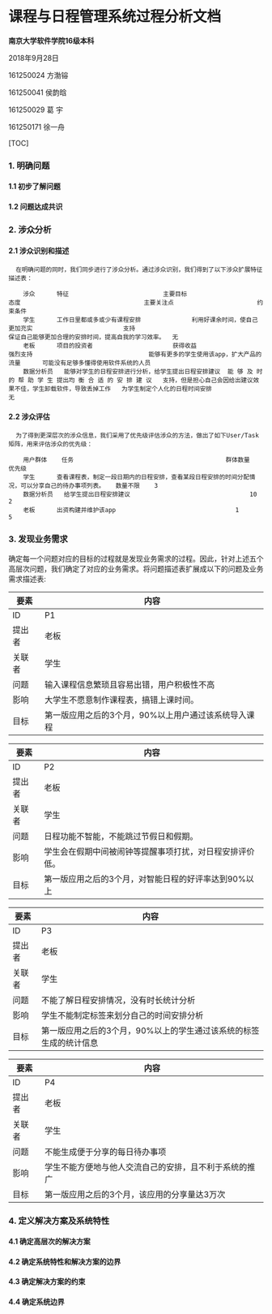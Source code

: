 # 课程与日程管理系统过程分析文档

**南京大学软件学院16级本科**

2018年9月28日



161250024 方渤镕

161250041 侯韵晗

161250029 葛    宇

161250171 徐一舟



[TOC]

### 1. 明确问题

#### 1.1 初步了解问题

#### 1.2 问题达成共识

### 2. 涉众分析

#### 2.1 涉众识别和描述
      在明确问题的同时，我们同步进行了涉众分析。通过涉众识别，我们得到了以下涉众扩展特征描述表：
      
        涉众   	特征                        	主要目标                                 	态度                               	主要关注点                     	约束条件              
        学生   	工作日里都或多或少有课程安排            	利用好课余时间，使自己更加充实                      	支持                               	保证自己能够更加合理的安排时间，提高自我的学习效率。	无                 
        老板   	项目的投资者                    	获得收益                                 	强烈支持                             	能够有更多的学生使用该app，扩大产品的流量    	可能没有足够多懂得使用软件系统的人员
        数据分析员	能够对学生的日程安排进行分析，给学生提出日程安排建议	能 够 及 时 的 帮 助 学 生 提出均 衡 合 适 的 安 排 建 议	支持，但是担心自己会因给出建议效果不佳，学生卸载软件，导致丢掉工作	为学生制定个人化的日程时间安排           	无                 

#### 2.2 涉众评估
      为了得到更深层次的涉众信息，我们采用了优先级评估涉众的方法，做出了如下User/Task 矩阵，用来评估涉众的优先级：
      
        用户群体 	任务                                      	群体数量	优先级 
        学生   	查看课程表，制定一段日期内的日程安排，查看某段日程安排的时间分配情况，可以分享自己的待办事项列表。	数量不限	3   
        数据分析员	给学生提出日程安排建议                             	10  	2   
        老板   	出资构建并维护该app                             	1   	5   

### 3. 发现业务需求

确定每一个问题对应的目标的过程就是发现业务需求的过程。因此，针对上述五个高层次问题，我们确定了对应的业务需求。将问题描述表扩展成以下的问题及业务需求描述表:

| 要素   | 内容                                                 |
| ------ | ---------------------------------------------------- |
| ID     | P1                                                   |
| 提出者 | 老板                                                 |
| 关联者 | 学生                                                 |
| 问题   | 输入课程信息繁琐且容易出错，用户积极性不高           |
| 影响   | 大学生不愿意制作课程表，搞错上课时间。               |
| 目标   | 第一版应用之后的3个月，90%以上用户通过该系统导入课程 |

| 要素   | 内容                                                     |
| ------ | -------------------------------------------------------- |
| ID     | P2                                                       |
| 提出者 | 老板                                                     |
| 关联者 | 学生                                                     |
| 问题   | 日程功能不智能，不能跳过节假日和假期。                   |
| 影响   | 学生会在假期中间被闹钟等提醒事项打扰，对日程安排评价低。 |
| 目标   | 第一版应用之后的3个月，对智能日程的好评率达到90%以上     |

| 要素   | 内容                                                         |
| ------ | ------------------------------------------------------------ |
| ID     | P3                                                           |
| 提出者 | 老板                                                         |
| 关联者 | 学生                                                         |
| 问题   | 不能了解日程安排情况，没有时长统计分析                       |
| 影响   | 学生不能制定标签来划分自己的时间安排分析                     |
| 目标   | 第一版应用之后的3个月，90%以上的学生通过该系统的标签生成的统计信息 |

| 要素   | 内容                                                   |
| ------ | ------------------------------------------------------ |
| ID     | P4                                                     |
| 提出者 | 老板                                                   |
| 关联者 | 学生                                                   |
| 问题   | 不能生成便于分享的每日待办事项                         |
| 影响   | 学生不能方便地与他人交流自己的安排，且不利于系统的推广 |
| 目标   | 第一版应用之后的3个月，该应用的分享量达3万次           |



### 4. 定义解决方案及系统特性

#### 4.1 确定高层次的解决方案

#### 4.2 确定系统特性和解决方案的边界

#### 4.3 确定解决方案的约束

#### 4.4 确定系统边界